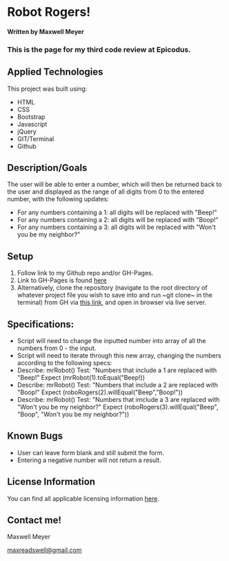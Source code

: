 # Robot Rogers!

#### Written by Maxwell Meyer

### This is the page for my third code review at Epicodus. 


## Applied Technologies

This project was built using:

* HTML
* CSS
* Bootstrap
* Javascript
* jQuery
* GIT/Terminal
* Github


## Description/Goals


The user will be able to enter a number, which will then be returned back to the user and displayed as the range of all digits from 0 to the entered number, with the following updates:  
* For any numbers containing a 1: all digits will be replaced with "Beep!"
* For any numbers containing a 2: all digits will be replaced with "Boop!"
* For any numbers containing a 3: all digits will be replaced with "Won't you be my neighbor?"


## Setup


1. Follow link to my Github repo and/or GH-Pages.
2. Link to GH-Pages is found [here](https://maxwellmeyer.github.io/mar-cr3)
3. Alternatively, clone the repository (navigate to the root directory of whatever project file you wish to save into and run ~git clone~ in the terminal) from GH via [this link](https://github.com/MaxwellMeyer/mar-cr3.git), and open in browser via live server.


## Specifications: 
* Script will need to change the inputted number into array of all the numbers from 0 - the input.
* Script will need to iterate through this new array, changing the numbers according to the following specs:
* Describe: mrRobot()
  Test: "Numbers that include a 1 are replaced with "Beep!"
  Expect (mrRobot(1).toEqual("Beep!))
* Describe: mrRobot()
  Test: "Numbers that include a 2 are replaced with "Boop!"
  Expect (roboRogers(2).willEqual("Beep","Boop!"))
* Describe: mrRobot()
  Test: "Numbers that imclude a 3 are replaced with "Won't you be my neighbor?"
  Expect (roboRogers(3).willEqual("Beep", "Boop", "Won't you be my neighbor?"))


## Known Bugs

* User can leave form blank and still submit the form.
* Entering a negative number will not return a result.


## License Information


You can find all applicable licensing information [here](https://opensource.org/licenses/MIT).


## Contact me!

Maxwell Meyer

maxreadswell@gmail.com